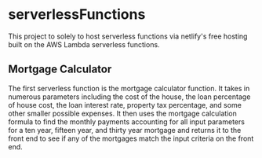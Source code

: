 # serverlessFunctions
This project to solely to host serverless functions via netlify's free hosting built on the AWS Lambda serverless functions.

## Mortgage Calculator
The first serverless function is the mortgage calculator function. It takes in numerous parameters including the cost of the house, the loan percentage of house cost, the loan interest rate, property tax percentage, and some other smaller possible expenses. It then uses the mortgage calculation formula to find the monthly payments accounting for all input parameters for a ten year, fifteen year, and thirty year mortgage and returns it to the front end to see if any of the mortgages match the input criteria on the front end.

